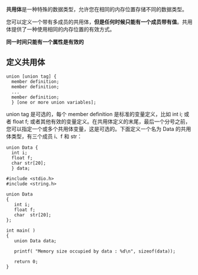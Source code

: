 **共用体**是一种特殊的数据类型，允许您在相同的内存位置存储不同的数据类型。

您可以定义一个带有多成员的共用体，**但是任何时候只能有一个成员带有值**。共用体提供了一种使用相同的内存位置的有效方式。

**同一时间只能有一个属性是有效的**
## 定义共用体
```
union [union tag] {
  member definition;
  member definition;
  ...
  member definition;
  } [one or more union variables];
```
union tag 是可选的，每个 member definition 是标准的变量定义，比如 int i; 或者 float f; 或者其他有效的变量定义。在共用体定义的末尾，最后一个分号之前，您可以指定一个或多个共用体变量，这是可选的。下面定义一个名为 Data 的共用体类型，有三个成员 i、f 和 str：
```
union Data {
  int i;
  float f;
  char str[20];
  } data;
```

```
#include <stdio.h>
#include <string.h>

union Data
{
   int i;
   float f;
   char  str[20];
};

int main( )
{
   union Data data;        

   printf( "Memory size occupied by data : %d\n", sizeof(data));

   return 0;
}
```
